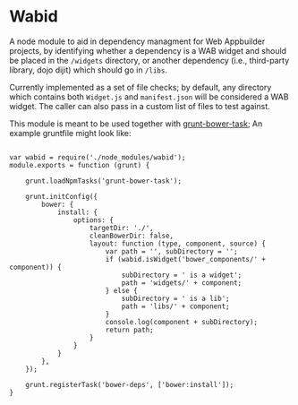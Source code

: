 # Wabid
A node module to aid in dependency managment for Web Appbuilder projects, by identifying whether a dependency is a WAB widget and should be placed in the `/widgets` directory, or another dependency (i.e., third-party library, dojo dijit) which should go in `/libs`.

Currently implemented as a set of file checks; by default, any directory which contains both `Widget.js` and `manifest.json` will be considered a WAB widget.  The caller can also pass in a custom list of files to test against.

This module is meant to be used together with [grunt-bower-task](https://github.com/yatskevich/grunt-bower-task); An example gruntfile might look like:

```

var wabid = require('./node_modules/wabid');
module.exports = function (grunt) {

    grunt.loadNpmTasks('grunt-bower-task');

    grunt.initConfig({
        bower: {
            install: {
                options: {
                    targetDir: './',
                    cleanBowerDir: false,
                    layout: function (type, component, source) {
                        var path = '', subDirectory = '';
                        if (wabid.isWidget('bower_components/' + component)) {
                            subDirectory = ' is a widget';
                            path = 'widgets/' + component;
                        } else {
                            subDirectory = ' is a lib';
                            path = 'libs/' + component;
                        }
                        console.log(component + subDirectory);
                        return path;
                    }
                }
            }
        },
    });

    grunt.registerTask('bower-deps', ['bower:install']);
}
```
